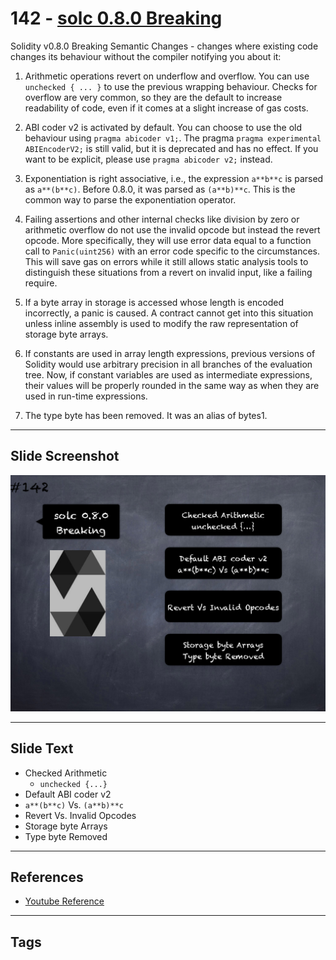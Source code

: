 # 142 - [solc 0.8.0 Breaking](solc%200.8.0%20Breaking.md)
Solidity v0.8.0 Breaking Semantic Changes - changes where existing code changes its behaviour without the compiler notifying you about it:

1.  Arithmetic operations revert on underflow and overflow. You can use `unchecked { ... }` to use the previous wrapping behaviour. Checks for overflow are very common, so they are the default to increase readability of code, even if it comes at a slight increase of gas costs.
    
2.  ABI coder v2 is activated by default. You can choose to use the old behaviour using `pragma abicoder v1;`. The pragma `pragma experimental ABIEncoderV2;` is still valid, but it is deprecated and has no effect. If you want to be explicit, please use `pragma abicoder v2;` instead.
    
3.  Exponentiation is right associative, i.e., the expression `a**b**c` is parsed as `a**(b**c)`. Before 0.8.0, it was parsed as `(a**b)**c`. This is the common way to parse the exponentiation operator.
    
4.  Failing assertions and other internal checks like division by zero or arithmetic overflow do not use the invalid opcode but instead the revert opcode. More specifically, they will use error data equal to a function call to `Panic(uint256)` with an error code specific to the circumstances. This will save gas on errors while it still allows static analysis tools to distinguish these situations from a revert on invalid input, like a failing require.
    
5.  If a byte array in storage is accessed whose length is encoded incorrectly, a panic is caused. A contract cannot get into this situation unless inline assembly is used to modify the raw representation of storage byte arrays.
    
6.  If constants are used in array length expressions, previous versions of Solidity would use arbitrary precision in all branches of the evaluation tree. Now, if constant variables are used as intermediate expressions, their values will be properly rounded in the same way as when they are used in run-time expressions.
    
7.  The type byte has been removed. It was an alias of bytes1.

___
## Slide Screenshot
![142.png](../../images/solidity201/142.png)
___
## Slide Text
- Checked Arithmetic
	- `unchecked {...}`
- Default ABI coder v2
- `a**(b**c)` Vs. `(a**b)**c`
- Revert Vs. Invalid Opcodes
- Storage byte Arrays
- Type byte Removed
___
## References
- [Youtube Reference](https://youtu.be/C0zBhTgppLQ?t=137)
___
## Tags
